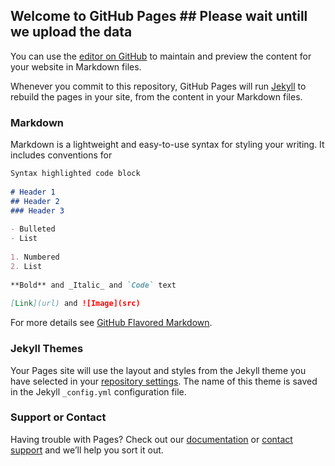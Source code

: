 ## Welcome to GitHub Pages		 ## Please wait untill we upload the data
		
 You can use the [editor on GitHub](https://github.com/refactorings/empirical-refactoring/edit/master/README.md) to maintain and preview the content for your website in Markdown files.		  
		
 Whenever you commit to this repository, GitHub Pages will run [Jekyll](https://jekyllrb.com/) to rebuild the pages in your site, from the content in your Markdown files.		
		
 ### Markdown		
		
 Markdown is a lightweight and easy-to-use syntax for styling your writing. It includes conventions for		
		
 ```markdown		
 Syntax highlighted code block		
		
 # Header 1		
 ## Header 2		
 ### Header 3		
		
 - Bulleted		
 - List		
		
 1. Numbered		
 2. List		
		
 **Bold** and _Italic_ and `Code` text		
		
 [Link](url) and ![Image](src)		
 ```		
		
 For more details see [GitHub Flavored Markdown](https://guides.github.com/features/mastering-markdown/).		
		
 ### Jekyll Themes		
		
 Your Pages site will use the layout and styles from the Jekyll theme you have selected in your [repository settings](https://github.com/refactorings/empirical-refactoring/settings). The name of this theme is saved in the Jekyll `_config.yml` configuration file.		
		
 ### Support or Contact		
		
 Having trouble with Pages? Check out our [documentation](https://help.github.com/categories/github-pages-basics/) or [contact support](https://github.com/contact) and we’ll help you sort it out.
